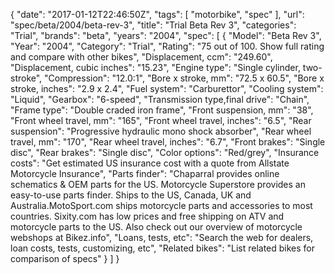 {
    "date": "2017-01-12T22:46:50Z",
    "tags": [
        "motorbike",
        "spec"
    ],
    "url": "spec\/beta\/2004\/beta-rev-3",
    "title": "Trial Beta Rev 3",
    "categories": "Trial",
    "brands": "beta",
    "years": "2004",
    "spec": [
        {
            "Model": "Beta Rev 3",
            "Year": "2004",
            "Category": "Trial",
            "Rating": "75 out of 100. Show full rating and compare with other bikes",
            "Displacement, ccm": "249.60",
            "Displacement, cubic inches": "15.23",
            "Engine type": "Single cylinder, two-stroke",
            "Compression": "12.0:1",
            "Bore x stroke, mm": "72.5 x 60.5",
            "Bore x stroke, inches": "2.9 x 2.4",
            "Fuel system": "Carburettor",
            "Cooling system": "Liquid",
            "Gearbox": "6-speed",
            "Transmission type,final drive": "Chain",
            "Frame type": "Double craded iron frame",
            "Front suspension, mm": "38",
            "Front wheel travel, mm": "165",
            "Front wheel travel, inches": "6.5",
            "Rear suspension": "Progressive hydraulic mono shock absorber",
            "Rear wheel travel, mm": "170",
            "Rear wheel travel, inches": "6.7",
            "Front brakes": "Single disc",
            "Rear brakes": "Single disc",
            "Color options": "Red\/grey",
            "Insurance costs": "Get estimated US insurance cost with a quote from Allstate Motorcycle Insurance",
            "Parts finder": "Chaparral provides online schematics & OEM parts for the US.   Motorcycle Superstore provides an easy-to-use parts finder. Ships to the US, Canada, UK and Australia.MotoSport.com ships motorcycle parts and accessories to most countries.    Sixity.com has low prices and free shipping on ATV and motorcycle parts to the US. Also check out our overview of motorcycle webshops at Bikez.info",
            "Loans, tests, etc": "Search the web for dealers, loan costs, tests, customizing, etc",
            "Related bikes": "List related bikes for comparison of specs"
        }
    ]
}